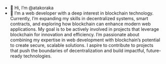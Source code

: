 - 👋 Hi, I’m @atakoraka
- 🌱 I’m a web developer with a deep interest in blockchain technology. Currently, I’m expanding my skills in decentralized systems, smart contracts, and exploring how blockchain can enhance modern web applications. My goal is to be actively involved in projects that leverage blockchain for innovation and efficiency. I’m passionate about combining my expertise in web development with blockchain’s potential to create secure, scalable solutions. I aspire to contribute to projects that push the boundaries of decentralization and build impactful, future-ready technologies.

<!---
atakoraka/atakoraka is a ✨ special ✨ repository because its `README.md` (this file) appears on your GitHub profile.
You can click the Preview link to take a look at your changes.
--->
